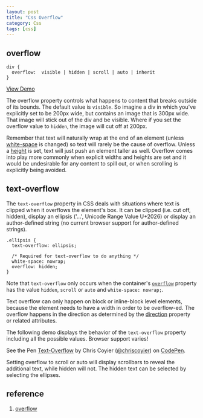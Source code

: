 ```yaml
---
layout: post
title: "Css Overflow"
category: Css
tags: [css]
--- 
```

## overflow

```
div {
  overflow:  visible | hidden | scroll | auto | inherit
}
```

[View Demo](http://css-tricks.com/examples/OverflowExample/)

The overflow property controls what happens to content that breaks outside of its bounds. The default value is `visible`. So imagine a div in which you've explicitly set to be 200px wide, but contains an image that is 300px wide. That image will stick out of the div and be visible. Where if you set the overflow value to `hidden`, the image will cut off at 200px.

<!--more-->

Remember that text will naturally wrap at the end of an element (unless [white-space](http://css-tricks.com/almanac/properties/w/whitespace/) is changed) so text will rarely be the cause of overflow. Unless a [height](http://css-tricks.com/almanac/properties/h/height/) is set, text will just push an element taller as well. Overflow comes into play more commonly when explicit widths and heights are set and it would be undesirable for any content to spill out, or when scrolling is explicitly being avoided.

## text-overflow

The `text-overflow` property in CSS deals with situations where text is clipped when it overflows the element's box. It can be clipped (i.e. cut off, hidden), display an ellipsis ('…', Unicode Range Value U+2026) or display an author-defined string (no current browser support for author-defined strings).

```
.ellipsis {
  text-overflow: ellipsis;

  /* Required for text-overflow to do anything */
  white-space: nowrap;
  overflow: hidden;
}
```

Note that `text-overflow` only occurs when the container's [`overflow`](http://css-tricks.com/almanac/properties/o/overflow) property has the value `hidden`, `scroll` or `auto` and `white-space: nowrap;`.

Text overflow can only happen on block or inline-block level elements, because the element needs to have a width in order to be overflow-ed. The overflow happens in the direction as determined by the [direction](http://css-tricks.com/almanac/properties/d/direction/) property or related attributes. 

The following demo displays the behavior of the `text-overflow` property including all the possible values. Browser support varies!

<p data-height="268" data-theme-id="0" data-slug-hash="gvFGI" data-default-tab="result" class='codepen'>See the Pen <a href='http://codepen.io/chriscoyier/pen/gvFGI/'>Text-Overflow</a> by Chris Coyier (<a href='http://codepen.io/chriscoyier'>@chriscoyier</a>) on <a href='http://codepen.io'>CodePen</a>.</p>

Setting overflow to scroll or auto will display scrollbars to reveal the additional text, while hidden will not. The hidden text can be selected by selecting the ellipses.

## reference

1.  [overflow](http://css-tricks.com/almanac/properties/o/overflow/)

<script async src="//codepen.io/assets/embed/ei.js"></script>
